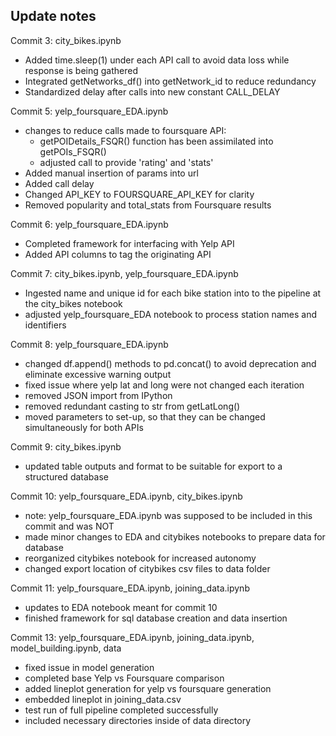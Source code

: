 ## Update notes

Commit 3: city_bikes.ipynb
- Added time.sleep(1) under each API call to avoid data loss while response is being gathered
- Integrated getNetworks_df() into getNetwork_id to reduce redundancy
- Standardized delay after calls into new constant CALL_DELAY

Commit 5: yelp_foursquare_EDA.ipynb
- changes to reduce calls made to foursquare API:
    - getPOIDetails_FSQR() function has been assimilated into getPOIs_FSQR()
    - adjusted call to provide 'rating' and 'stats'
- Added manual insertion of params into url
- Added call delay
- Changed API_KEY to FOURSQUARE_API_KEY for clarity
- Removed popularity and total_stats from Foursquare results

Commit 6: yelp_foursquare_EDA.ipynb
- Completed framework for interfacing with Yelp API
- Added API columns to tag the originating API

Commit 7: city_bikes.ipynb, yelp_foursquare_EDA.ipynb
- Ingested name and unique id for each bike station into to the pipeline at the city_bikes notebook
- adjusted yelp_foursquare_EDA notebook to process station names and identifiers

Commit 8: yelp_foursquare_EDA.ipynb
- changed df.append() methods to pd.concat() to avoid deprecation and eliminate excessive warning output
- fixed issue where yelp lat and long were not changed each iteration
- removed JSON import from IPython
- removed redundant casting to str from getLatLong()
- moved parameters to set-up, so that they can be changed simultaneously for both APIs

Commit 9: city_bikes.ipynb
- updated table outputs and format to be suitable for export to a structured database

Commit 10: yelp_foursquare_EDA.ipynb, city_bikes.ipynb
- note: yelp_foursquare_EDA.ipynb was supposed to be included in this commit and was NOT
- made minor changes to EDA and citybikes notebooks to prepare data for database
- reorganized citybikes notebook for increased autonomy
- changed export location of citybikes csv files to data folder

Commit 11: yelp_foursquare_EDA.ipynb, joining_data.ipynb
- updates to EDA notebook meant for commit 10
- finished framework for sql database creation and data insertion

Commit 13: yelp_foursquare_EDA.ipynb, joining_data.ipynb, model_building.ipynb, data
- fixed issue in model generation
- completed base Yelp vs Foursquare comparison
- added lineplot generation for yelp vs foursquare generation
- embedded lineplot in joining_data.csv
- test run of full pipeline completed successfully
- included necessary directories inside of data directory